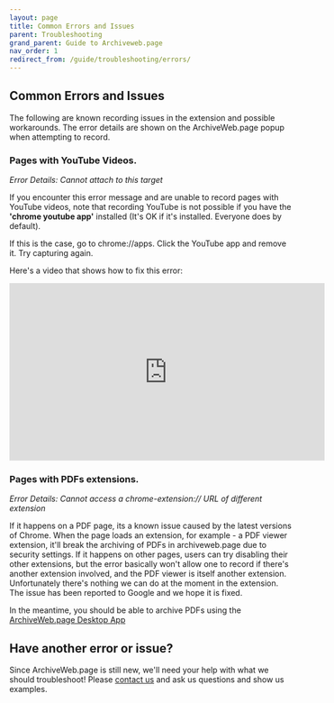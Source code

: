 ```yaml
---
layout: page
title: Common Errors and Issues
parent: Troubleshooting
grand_parent: Guide to Archiveweb.page
nav_order: 1
redirect_from: /guide/troubleshooting/errors/
---
```


## Common Errors and Issues

The following are known recording issues in the extension and possible workarounds. The error details are shown on the ArchiveWeb.page popup when attempting to record.

### Pages with YouTube Videos.

*Error Details: Cannot attach to this target*

If you encounter this error message and are unable to record pages with YouTube videos, note that recording YouTube is not possible if you have the <b>'chrome youtube app'</b> installed (It's OK if it's installed. Everyone does by default).

If this is the case, go to chrome://apps. Click the YouTube app and remove it. Try capturing again.

Here's a video that shows how to fix this error:

<iframe width="560" height="315" src="https://www.youtube.com/embed/X2j27XeOp_0" frameborder="0" allow="accelerometer; autoplay; clipboard-write; encrypted-media; gyroscope; picture-in-picture" allowfullscreen></iframe>


### Pages with PDFs extensions.

*Error Details: Cannot access a chrome-extension:// URL of different extension*

If it happens on a PDF page, its a known issue caused by the latest versions of Chrome. When the page loads an extension, for example - a PDF viewer extension, it'll break the archiving of PDFs in archiveweb.page due to security settings. If it happens on other pages, users can try disabling their other extensions, but the error basically won't allow one to record if there's another extension involved, and the PDF viewer is itself another extension. Unfortunately there's nothing we can do at the moment in the extension. The issue has been reported to Google and we hope it is fixed.

In the meantime, you should be able to archive PDFs using the [ArchiveWeb.page Desktop App](https://github.com/webrecorder/archiveweb.page/releases/latest)

## Have another error or issue?
Since ArchiveWeb.page is still new, we'll need your help with what we should troubleshoot! Please [contact us](/guide/contact) and ask us questions and show us examples.
